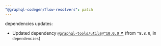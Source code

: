 ```yaml
---
"@graphql-codegen/flow-resolvers": patch
---
```

dependencies updates:
  - Updated dependency [`@graphql-tools/utils@^10.0.0` ↗︎](https://www.npmjs.com/package/@graphql-tools/utils/v/10.0.0) (from `^8.8.0`, in `dependencies`)
